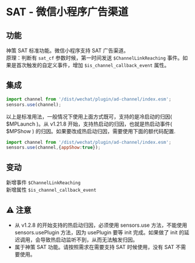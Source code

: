 # SAT - 微信小程序广告渠道

## 功能
神策 SAT 标准功能。微信小程序支持 SAT 广告渠道。   
原理：判断有 `sat_cf` 参数时候，第一时间发送 `$ChannelLinkReaching` 事件。如果是首次触发的自定义事件，增加 `$is_channel_callback_event` 属性。  

## 集成
```javascript
import channel from '/dist/wechat/plugin/ad-channel/index.esm';
sensors.use(channel);
```
以上是标准用法，一般情况下使用上面方式既可，支持的是冷启动的归因( $MPLaunch )。从 v1.21.8 开始，支持热启动的归因，也就是热启动事件( $MPShow ) 的归因。如果要改成热启动归因，需要使用下面的额代码配置.
```javascript
import channel from '/dist/wechat/plugin/ad-channel/index.esm';
sensors.use(channel,{appShow:true});
```

## 变动
新增事件 `$ChannelLinkReaching`    
新增属性 `$is_channel_callback_event`  

## ⚠ 注意
* 从 v1.2.8 的开始支持的热启动归因，必须使用 sensors.use 方法，不能使用 sensors.usePlugin 方法，因为 usePlugin 要等 init 完成。如果做了 init 的延迟调用，会导致热启动监听不到，从而无法触发归因。
* 属于神策 SAT 功能。请按照需求在需要支持 SAT 时候使用，没有 SAT 不需要使用。
